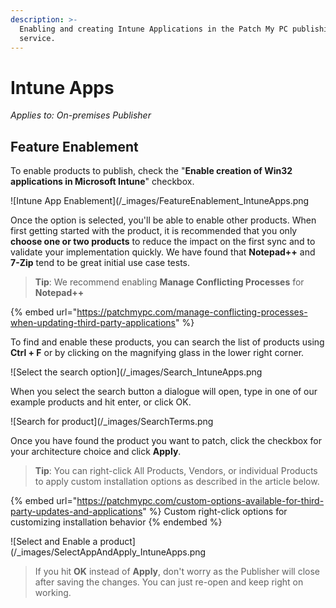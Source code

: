 ```yaml
---
description: >-
  Enabling and creating Intune Applications in the Patch My PC publishing
  service.
---
```


# Intune Apps

_Applies to: On-premises Publisher_

## Feature Enablement

To enable products to publish, check the "**Enable creation of Win32 applications in Microsoft Intune**" checkbox.

!\[Intune App Enablement]\(/\_images/FeatureEnablement\_IntuneApps.png

Once the option is selected, you'll be able to enable other products. When first getting started with the product, it is recommended that you only **choose one or two products** to reduce the impact on the first sync and to validate your implementation quickly. We have found that **Notepad++** and **7-Zip** tend to be great initial use case tests.

> **Tip**: We recommend enabling **Manage Conflicting Processes** for **Notepad++**

{% embed url="https://patchmypc.com/manage-conflicting-processes-when-updating-third-party-applications" %}

To find and enable these products, you can search the list of products using **Ctrl + F** or by clicking on the magnifying glass in the lower right corner.

!\[Select the search option]\(/\_images/Search\_IntuneApps.png

When you select the search button a dialogue will open, type in one of our example products and hit enter, or click OK.

!\[Search for product]\(/\_images/SearchTerms.png

Once you have found the product you want to patch, click the checkbox for your architecture choice and click **Apply**.

> **Tip**: You can right-click All Products, Vendors, or individual Products to apply custom installation options as described in the article below.

{% embed url="https://patchmypc.com/custom-options-available-for-third-party-updates-and-applications" %}
Custom right-click options for customizing installation behavior
{% endembed %}

!\[Select and Enable a product]\(/\_images/SelectAppAndApply\_IntuneApps.png

> If you hit **OK** instead of **Apply**, don't worry as the Publisher will close after saving the changes. You can just re-open and keep right on working.